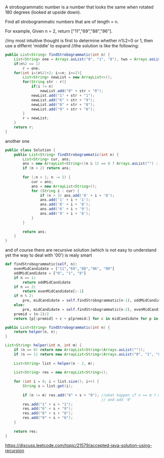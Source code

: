 
A strobogrammatic number is a number that looks the same when rotated 180 degrees (looked at upside down).

Find all strobogrammatic numbers that are of length = n.

For example,
Given n = 2, return ["11","69","88","96"].


//my most intuitive thought is first to determine whether n%2=0 or 1, then use a differnt 'middle' to expand
//the solution is like the following:

```java
public List<String> findStrobogrammatic(int n) {
    List<String> one = Arrays.asList("0", "1", "8"), two = Arrays.asList(""), r = two;
    if(n%2 == 1)
        r = one;
    for(int i=(n%2)+2; i<=n; i+=2){
        List<String> newList = new ArrayList<>();
        for(String str : r){
            if(i != n)
                newList.add("0" + str + "0");
            newList.add("1" + str + "1");
            newList.add("6" + str + "9");
            newList.add("8" + str + "8");
            newList.add("9" + str + "6");
        }
        r = newList;
    }
    return r;   
}
```

another one
```java
public class Solution {
    public List<String> findStrobogrammatic(int n) {
        List<String> cur, ans;
        ans = new ArrayList<String>((n & 1) == 0 ? Arrays.asList("") : Arrays.asList("0", "1", "8"));
        if (n < 2) return ans;
        
        for (;n > 1; n -= 2) {
            cur = ans;
            ans = new ArrayList<String>();
            for (String i : cur) {
                if (n > 3) ans.add('0' + i + '0');
                ans.add('1' + i + '1');
                ans.add('8' + i + '8');
                ans.add('6' + i + '9');
                ans.add('9' + i + '6');
            }
        }
        
        return ans;
    }
}
```

and of course there are recursive solution (which is not easy to understand yet the way to deal with '00') is realy smart

```python
def findStrobogrammatic(self, n):
    evenMidCandidate = ["11","69","88","96", "00"]
    oddMidCandidate = ["0", "1", "8"]
    if n == 1:
        return oddMidCandidate
    if n == 2:
        return evenMidCandidate[:-1]
    if n % 2:
        pre, midCandidate = self.findStrobogrammatic(n-1), oddMidCandidate
    else: 
        pre, midCandidate = self.findStrobogrammatic(n-2), evenMidCandidate
    premid = (n-1)/2
    return [p[:premid] + c + p[premid:] for c in midCandidate for p in pre]
```

```java
public List<String> findStrobogrammatic(int n) {
    return helper(n, n);
}

List<String> helper(int n, int m) {
    if (n == 0) return new ArrayList<String>(Arrays.asList(""));
    if (n == 1) return new ArrayList<String>(Arrays.asList("0", "1", "8"));
    
    List<String> list = helper(n - 2, m);
    
    List<String> res = new ArrayList<String>();
    
    for (int i = 0; i < list.size(); i++) {
        String s = list.get(i);
        
        if (n != m) res.add("0" + s + "0"); //what happen if n == m ? means you've reach the required length
                                            // and add '0'
        res.add("1" + s + "1");
        res.add("6" + s + "9");
        res.add("8" + s + "8");
        res.add("9" + s + "6");
    }
    
    return res;
}
```

https://discuss.leetcode.com/topic/21579/accepted-java-solution-using-recursion
